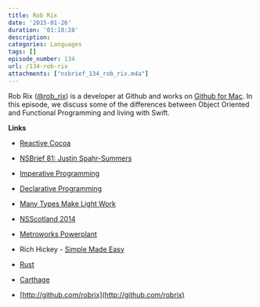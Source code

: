 ```yaml
---
title: Rob Rix
date: '2015-01-26'
duration: '01:10:28'
description:
categories: Languages
tags: []
episode_number: 134
url: /134-rob-rix
attachments: ["nsbrief_134_rob_rix.m4a"]
---
```


Rob Rix ([@rob_rix](http://twitter.com/rob_rix)) is a developer at Github and works on [Github for Mac](https://mac.github.com/). In this episode, we discuss some of the differences between Object Oriented and Functional Programming and living with Swift.

**Links**

* [Reactive Cocoa](http://github.com/reactivecocoa/reactivecocoa)
 - [NSBrief 81: Justin Spahr-Summers](http://nsbrief.com/81-justin-spahr-summers)

* [Imperative Programming](http://en.wikipedia.org/wiki/Imperative_programming)
* [Declarative Programming](http://en.wikipedia.org/wiki/Declarative_programming)

* [Many Types Make Light Work](http://vimeo.com/album/3132071/video/111942573)
 * [NSScotland 2014](http://nsscotland.com)

* [Metroworks Powerplant](http://en.wikipedia.org/wiki/PowerPlant)

* Rich Hickey - [Simple Made Easy](http://www.infoq.com/presentations/Simple-Made-Easy)

* [Rust](http://rust-lang.org)
* [Carthage](https://github.com/Carthage/Carthage)
* [http://github.com/robrix](http://github.com/robrix)

